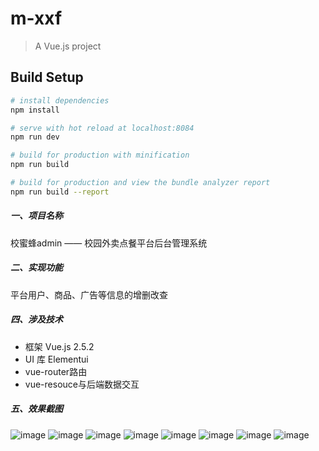 # m-xxf

> A Vue.js project

## Build Setup

``` bash
# install dependencies
npm install

# serve with hot reload at localhost:8084
npm run dev

# build for production with minification
npm run build

# build for production and view the bundle analyzer report
npm run build --report
```

##### 一、项目名称
校蜜蜂admin —— 校园外卖点餐平台后台管理系统

##### 二、实现功能
平台用户、商品、广告等信息的增删改查

##### 四、涉及技术
* 框架 Vue.js 2.5.2
* UI 库 Elementui
* vue-router路由
* vue-resouce与后端数据交互

##### 五、效果截图
 ![image](https://raw.githubusercontent.com/MontageWEB/xxf-admin/master/static/images/1.png)
 ![image](https://raw.githubusercontent.com/MontageWEB/eleme/master/static/images/2.png)
 ![image](https://raw.githubusercontent.com/MontageWEB/eleme/master/static/images/3.png)
 ![image](https://raw.githubusercontent.com/MontageWEB/eleme/master/static/images/4.png)
 ![image](https://raw.githubusercontent.com/MontageWEB/eleme/master/static/images/5.png)
 ![image](https://raw.githubusercontent.com/MontageWEB/eleme/master/static/images/6.png)
 ![image](https://raw.githubusercontent.com/MontageWEB/eleme/master/static/images/7.png)
 ![image](https://raw.githubusercontent.com/MontageWEB/eleme/master/static/images/8.png)
